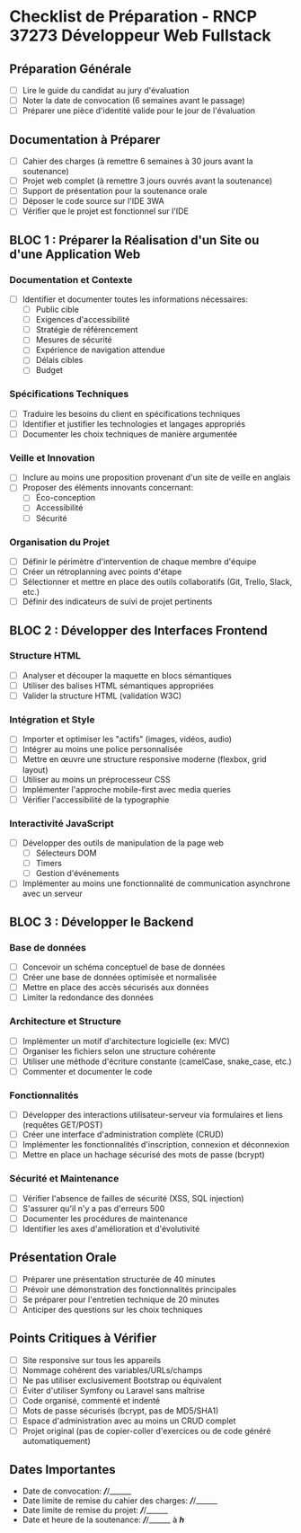 # Checklist de Préparation - RNCP 37273 Développeur Web Fullstack

## Préparation Générale
- [ ] Lire le guide du candidat au jury d'évaluation
- [ ] Noter la date de convocation (6 semaines avant le passage)
- [ ] Préparer une pièce d'identité valide pour le jour de l'évaluation

## Documentation à Préparer
- [ ] Cahier des charges (à remettre 6 semaines à 30 jours avant la soutenance)
- [ ] Projet web complet (à remettre 3 jours ouvrés avant la soutenance)
- [ ] Support de présentation pour la soutenance orale
- [ ] Déposer le code source sur l'IDE 3WA
- [ ] Vérifier que le projet est fonctionnel sur l'IDE

## BLOC 1 : Préparer la Réalisation d'un Site ou d'une Application Web

### Documentation et Contexte
- [ ] Identifier et documenter toutes les informations nécessaires:
  - [ ] Public cible
  - [ ] Exigences d'accessibilité
  - [ ] Stratégie de référencement
  - [ ] Mesures de sécurité
  - [ ] Expérience de navigation attendue
  - [ ] Délais cibles
  - [ ] Budget

### Spécifications Techniques
- [ ] Traduire les besoins du client en spécifications techniques
- [ ] Identifier et justifier les technologies et langages appropriés
- [ ] Documenter les choix techniques de manière argumentée

### Veille et Innovation
- [ ] Inclure au moins une proposition provenant d'un site de veille en anglais
- [ ] Proposer des éléments innovants concernant:
  - [ ] Éco-conception
  - [ ] Accessibilité
  - [ ] Sécurité

### Organisation du Projet
- [ ] Définir le périmètre d'intervention de chaque membre d'équipe
- [ ] Créer un rétroplanning avec points d'étape
- [ ] Sélectionner et mettre en place des outils collaboratifs (Git, Trello, Slack, etc.)
- [ ] Définir des indicateurs de suivi de projet pertinents

## BLOC 2 : Développer des Interfaces Frontend

### Structure HTML
- [ ] Analyser et découper la maquette en blocs sémantiques
- [ ] Utiliser des balises HTML sémantiques appropriées
- [ ] Valider la structure HTML (validation W3C)

### Intégration et Style
- [ ] Importer et optimiser les "actifs" (images, vidéos, audio)
- [ ] Intégrer au moins une police personnalisée
- [ ] Mettre en œuvre une structure responsive moderne (flexbox, grid layout)
- [ ] Utiliser au moins un préprocesseur CSS
- [ ] Implémenter l'approche mobile-first avec media queries
- [ ] Vérifier l'accessibilité de la typographie

### Interactivité JavaScript
- [ ] Développer des outils de manipulation de la page web
  - [ ] Sélecteurs DOM
  - [ ] Timers
  - [ ] Gestion d'événements
- [ ] Implémenter au moins une fonctionnalité de communication asynchrone avec un serveur

## BLOC 3 : Développer le Backend

### Base de données
- [ ] Concevoir un schéma conceptuel de base de données
- [ ] Créer une base de données optimisée et normalisée
- [ ] Mettre en place des accès sécurisés aux données
- [ ] Limiter la redondance des données

### Architecture et Structure
- [ ] Implémenter un motif d'architecture logicielle (ex: MVC)
- [ ] Organiser les fichiers selon une structure cohérente
- [ ] Utiliser une méthode d'écriture constante (camelCase, snake_case, etc.)
- [ ] Commenter et documenter le code

### Fonctionnalités
- [ ] Développer des interactions utilisateur-serveur via formulaires et liens (requêtes GET/POST)
- [ ] Créer une interface d'administration complète (CRUD)
- [ ] Implémenter les fonctionnalités d'inscription, connexion et déconnexion
- [ ] Mettre en place un hachage sécurisé des mots de passe (bcrypt)

### Sécurité et Maintenance
- [ ] Vérifier l'absence de failles de sécurité (XSS, SQL injection)
- [ ] S'assurer qu'il n'y a pas d'erreurs 500
- [ ] Documenter les procédures de maintenance
- [ ] Identifier les axes d'amélioration et d'évolutivité

## Présentation Orale
- [ ] Préparer une présentation structurée de 40 minutes
- [ ] Prévoir une démonstration des fonctionnalités principales
- [ ] Se préparer pour l'entretien technique de 20 minutes
- [ ] Anticiper des questions sur les choix techniques

## Points Critiques à Vérifier
- [ ] Site responsive sur tous les appareils
- [ ] Nommage cohérent des variables/URLs/champs
- [ ] Ne pas utiliser exclusivement Bootstrap ou équivalent
- [ ] Éviter d'utiliser Symfony ou Laravel sans maîtrise
- [ ] Code organisé, commenté et indenté
- [ ] Mots de passe sécurisés (bcrypt, pas de MD5/SHA1)
- [ ] Espace d'administration avec au moins un CRUD complet
- [ ] Projet original (pas de copier-coller d'exercices ou de code généré automatiquement)

## Dates Importantes
- Date de convocation: ___/___/______
- Date limite de remise du cahier des charges: ___/___/______
- Date limite de remise du projet: ___/___/______
- Date et heure de la soutenance: ___/___/______ à ___h___
